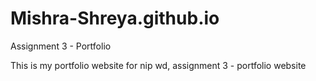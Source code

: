# Mishra-Shreya.github.io
Assignment 3 - Portfolio

This is my portfolio website for nip wd, assignment 3 - portfolio website
